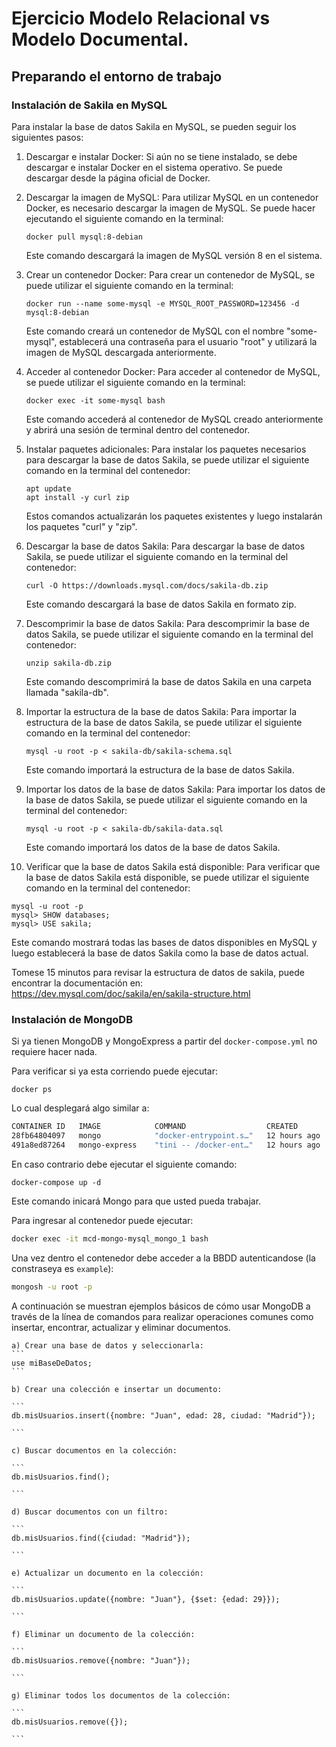 # Ejercicio Modelo Relacional vs Modelo Documental.

## Preparando el entorno de trabajo

### Instalación de Sakila en MySQL

Para instalar la base de datos Sakila en MySQL, se pueden seguir los siguientes pasos:

1.  Descargar e instalar Docker: Si aún no se tiene instalado, se debe descargar e instalar Docker en el sistema operativo. Se puede descargar desde la página oficial de Docker.
    
2.  Descargar la imagen de MySQL: Para utilizar MySQL en un contenedor Docker, es necesario descargar la imagen de MySQL. Se puede hacer ejecutando el siguiente comando en la terminal:
    
    `docker pull mysql:8-debian`
    
    Este comando descargará la imagen de MySQL versión 8 en el sistema.
    
3.  Crear un contenedor Docker: Para crear un contenedor de MySQL, se puede utilizar el siguiente comando en la terminal:
    
    `docker run --name some-mysql -e MYSQL_ROOT_PASSWORD=123456 -d mysql:8-debian`
    
    Este comando creará un contenedor de MySQL con el nombre "some-mysql", establecerá una contraseña para el usuario "root" y utilizará la imagen de MySQL descargada anteriormente.
    
4.  Acceder al contenedor Docker: Para acceder al contenedor de MySQL, se puede utilizar el siguiente comando en la terminal:
    
    `docker exec -it some-mysql bash`
    
    Este comando accederá al contenedor de MySQL creado anteriormente y abrirá una sesión de terminal dentro del contenedor.
    
5.  Instalar paquetes adicionales: Para instalar los paquetes necesarios para descargar la base de datos Sakila, se puede utilizar el siguiente comando en la terminal del contenedor:
    
    ```shell
    apt update
    apt install -y curl zip
    
    ```
    
    Estos comandos actualizarán los paquetes existentes y luego instalarán los paquetes "curl" y "zip".
    
6.  Descargar la base de datos Sakila: Para descargar la base de datos Sakila, se puede utilizar el siguiente comando en la terminal del contenedor:
    
    `curl -O https://downloads.mysql.com/docs/sakila-db.zip`
    
    Este comando descargará la base de datos Sakila en formato zip.
    
7.  Descomprimir la base de datos Sakila: Para descomprimir la base de datos Sakila, se puede utilizar el siguiente comando en la terminal del contenedor:
    
    `unzip sakila-db.zip`
    
    Este comando descomprimirá la base de datos Sakila en una carpeta llamada "sakila-db".
    
8.  Importar la estructura de la base de datos Sakila: Para importar la estructura de la base de datos Sakila, se puede utilizar el siguiente comando en la terminal del contenedor:
    
    `mysql -u root -p < sakila-db/sakila-schema.sql`
    
    Este comando importará la estructura de la base de datos Sakila.
    
9.  Importar los datos de la base de datos Sakila: Para importar los datos de la base de datos Sakila, se puede utilizar el siguiente comando en la terminal del contenedor:
    
    `mysql -u root -p < sakila-db/sakila-data.sql`
    
    Este comando importará los datos de la base de datos Sakila.
    
10.  Verificar que la base de datos Sakila está disponible: Para verificar que la base de datos Sakila está disponible, se puede utilizar el siguiente comando en la terminal del contenedor:
    

```shell
mysql -u root -p
mysql> SHOW databases;
mysql> USE sakila;

```

Este comando mostrará todas las bases de datos disponibles en MySQL y luego establecerá la base de datos Sakila como la base de datos actual.

Tomese 15 minutos para revisar la estructura de datos de sakila, puede encontrar la documentación en: https://dev.mysql.com/doc/sakila/en/sakila-structure.html

### Instalación de MongoDB

Si ya tienen MongoDB y MongoExpress a partir del `docker-compose.yml` no requiere hacer nada. 

Para verificar si ya esta corriendo puede ejecutar:

`docker ps`

Lo cual desplegará algo similar a:
```bash
CONTAINER ID   IMAGE            COMMAND                  CREATED        STATUS          PORTS                                       NAMES
28fb64804097   mongo            "docker-entrypoint.s…"   12 hours ago   Up 16 minutes   27017/tcp                                   mcd-mongo-mysql_mongo_1
491a8ed87264   mongo-express    "tini -- /docker-ent…"   12 hours ago   Up 16 minutes   0.0.0.0:8081->8081/tcp, :::8081->8081/tcp   mcd-mongo-mysql_mongo-express_1

```

En caso contrario debe ejecutar el siguiente comando:

`docker-compose up -d`

Este comando inicará Mongo para que usted pueda trabajar.

Para ingresar al contenedor puede ejecutar:

```bash
docker exec -it mcd-mongo-mysql_mongo_1 bash
```

Una vez dentro el contenedor debe acceder a la BBDD autenticandose (la constraseya es `example`):

```bash
mongosh -u root -p 
```

A continuación se muestran ejemplos básicos de cómo usar MongoDB a través de la línea de comandos para realizar operaciones comunes como insertar, encontrar, actualizar y eliminar documentos.
    
    a) Crear una base de datos y seleccionarla:
    ```
    use miBaseDeDatos;
    ```
    
    b) Crear una colección e insertar un documento:
    
    ```
    db.misUsuarios.insert({nombre: "Juan", edad: 28, ciudad: "Madrid"});
    
    ```
    
    c) Buscar documentos en la colección:
    
    ```
    db.misUsuarios.find();
    
    ```
    
    d) Buscar documentos con un filtro:
    
    ```
    db.misUsuarios.find({ciudad: "Madrid"});
    
    ```
    
    e) Actualizar un documento en la colección:
    
    ```
    db.misUsuarios.update({nombre: "Juan"}, {$set: {edad: 29}});
    
    ```
    
    f) Eliminar un documento de la colección:
    
    ```
    db.misUsuarios.remove({nombre: "Juan"});
    
    ```
    
    g) Eliminar todos los documentos de la colección:
    
    ```
    db.misUsuarios.remove({});
    
    ```